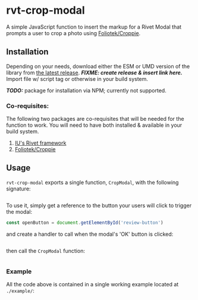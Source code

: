 rvt-crop-modal
===

A simple JavaScript function to insert the markup for a Rivet Modal that prompts a user to crop a photo using [Foliotek/Croppie](https://github.com/foliotek/croppie).

Installation
---

Depending on your needs, download either the ESM or UMD version of the library from [the latest release](). _**FIXME: create release & insert link here.**_
Import file w/ script tag or otherwise in your build system.

_**TODO:**_ package for installation via NPM; currently not supported.

### Co-requisites:

The following two packages are co-requisites that will be needed for the function to work.
You will need to have both installed & available in your build system.

1. [IU's Rivet framework](rivet.iu.edu)
2. [Foliotek/Croppie](https://github.com/foliotek/croppie)

Usage
---

`rvt-crop-modal` exports a single function, `CropModal`, with the following signature:

```typescript:example/src/CropModal/index.ts [54-59]
```

To use it, simply get a reference to the button your users will click to trigger the modal:

```typescript
const openButton = document.getElementById('review-button')
```

and create a handler to call when the modal's 'OK' button is clicked:

```javascript:example/index.html [26-35]
```

then call the `CropModal` function:

```javascript:example/index.html [37]
```

### Example

All the code above is contained in a single working example located at `./example/`:

```html:example/index.html
```
